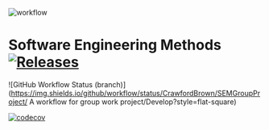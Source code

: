 

![workflow](https://github.com/CrawfordBrown/SEMGroupProject/actions/workflows/main.yml/badge.svg)


# Software Engineering Methods[![Releases](https://img.shields.io/github/release/CrawfordBrown/sem/all.svg?style=flat-square)](https://github.com/<github-username>/sem/releases)

![GitHub Workflow Status (branch)](https://img.shields.io/github/workflow/status/CrawfordBrown/SEMGroupProject/ A workflow for group work project/Develop?style=flat-square)

[![codecov](https://codecov.io/gh/CrawfordBrown/SEMGroupProject/branch/master/graph/badge.svg?token=MNZBTXYGT0)](https://codecov.io/gh/CrawfordBrown/SEMGroupProject)
